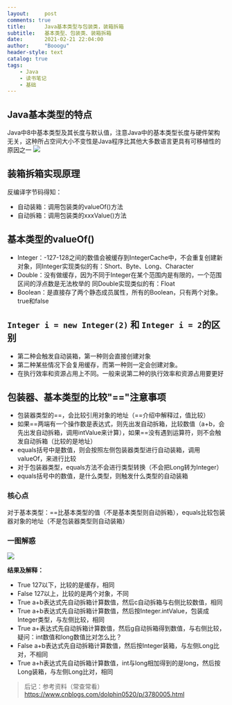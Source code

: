 ```yaml
---
layout:     post
comments: true
title:      Java基本类型与包装类，装箱拆箱
subtitle:   基本类型、包装类、装箱拆箱
date:       2021-02-21 22:04:00
author:     "Booogu"
header-style: text
catalog: true
tags:
    - Java
    - 读书笔记
    - 基础
---
```


## Java基本类型的特点
Java中8中基本类型及其长度与默认值，注意Java中的基本类型长度与硬件架构无关，这种所占空间大小不变性是Java程序比其他大多数语言更具有可移植性的原因之一
![](http://booogu.top/img/in-post/java-primiteive-type.jpg)


## 装箱拆箱实现原理
反编译字节码得知：
- 自动装箱：调用包装类的valueOf()方法
- 自动拆箱：调用包装类的xxxValue()方法

## 基本类型的valueOf()
- Integer：-127-128之间的数值会被缓存到IntegerCache中，不会重复创建新对象，同Integer实现类似的有：Short、Byte、Long、Character
- Double：没有做缓存，因为不同于Integer在某个范围内是有限的，一个范围区间的浮点数是无法枚举的
同Double实现类似的有：Float
- Boolean：是直接存了两个静态成员属性，所有的Boolean，只有两个对象。true和false

## `Integer i = new Integer(2)` 和 `Integer i = 2`的区别
- 第二种会触发自动装箱，第一种则会直接创建对象
- 第二种某些情况下会复用缓存，而第一种则一定会创建对象。
- 在执行效率和资源占用上不同。一般来说第二种的执行效率和资源占用要更好


## 包装器、基本类型的比较"=="注意事项
- 包装器类型的==，会比较引用对象的地址（==介绍中解释过，值比较）
- 如果==两端有一个操作数是表达式，则先出发自动拆箱，比较数值（a+b，会先出发自动拆箱，调用intValue来计算），如果==没有遇到运算符，则不会触发自动拆箱（比较的是地址）
- equals括号中是数值，则会按照左侧包装器类型进行自动装箱，调用valueOf，来进行比较
- 对于包装器类型，equals方法不会进行类型转换（不会把Long转为Integer）
- equals括号中的数值，是什么类型，则触发什么类型的自动装箱

### 核心点
对于基本类型：==比基本类型的值（不是基本类型则自动拆箱），equals比较包装器对象的地址（不是包装器类型则自动装箱）

### 一图解惑

![](http://booogu.top/img/in-post/java-primiteive-type.jpg)

**结果及解释：**
- True 	127以下，比较的是缓存，相同
- False	127以上，比较的是两个对象，不同
- True	a+b表达式先自动拆箱计算数值，然后c自动拆箱与右侧比较数值，相同
- True	a+b表达式先自动拆箱计算数值，然后按Integer.intValue，包装成Integer类型，与左侧比较，相同
- True	a+表达式先自动拆箱计算数值，然后g自动拆箱得到数值，与右侧比较，疑问：int数值和long数值比对怎么比？
- False	a+b表达式先自动拆箱计算数值，然后按Integer装箱，与左侧Long比对，不相同
- True	a+h表达式先自动拆箱计算数值，int与long相加得到的是long，然后按Long装箱，与左侧Long比对，相同


> 后记：参考资料（常查常看）
https://www.cnblogs.com/dolphin0520/p/3780005.html

